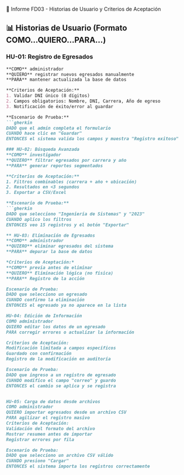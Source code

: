 📑 Informe FD03 - Historias de Usuario y Criterios de Aceptación

## 📊 Historias de Usuario (Formato COMO...QUIERO...PARA...)

### HU-01: Registro de Egresados
```markdown
**COMO** administrador  
**QUIERO** registrar nuevos egresados manualmente  
**PARA** mantener actualizada la base de datos  

**Criterios de Aceptación:**
1. Validar DNI único (8 dígitos)
2. Campos obligatorios: Nombre, DNI, Carrera, Año de egreso
3. Notificación de éxito/error al guardar

**Escenario de Prueba:**  
```gherkin
DADO que el admin completa el formulario  
CUANDO hace clic en "Guardar"  
ENTONCES el sistema valida los campos y muestra "Registro exitoso"

### HU-02: Búsqueda Avanzada
**COMO** investigador  
**QUIERO** filtrar egresados por carrera y año  
**PARA** generar reportes segmentados  

**Criterios de Aceptación:**
1. Filtros combinables (carrera + año + ubicación)
2. Resultados en <3 segundos
3. Exportar a CSV/Excel

**Escenario de Prueba:**  
```gherkin
DADO que selecciono "Ingeniería de Sistemas" y "2023"  
CUANDO aplico los filtros  
ENTONCES veo 15 registros y el botón "Exportar" 

** HU-03: Eliminación de Egresados
**COMO** administrador
**QUIERO** eliminar egresados del sistema
**PARA** depurar la base de datos

*Criterios de Aceptación:*
**COMO** previa antes de eliminar
**QUIERO** Eliminación lógica (no física)
**PARA** Registro de la acción

Escenario de Prueba:
DADO que selecciono un egresado  
CUANDO confirmo la eliminación  
ENTONCES el egresado ya no aparece en la lista

HU-04: Edición de Información
COMO administrador
QUIERO editar los datos de un egresado
PARA corregir errores o actualizar la información

Criterios de Aceptación:
Modificación limitada a campos específicos
Guardado con confirmación
Registro de la modificación en auditoría

Escenario de Prueba:
DADO que ingreso a un registro de egresado  
CUANDO modifico el campo "correo" y guardo  
ENTONCES el cambio se aplica y se registra


HU-05: Carga de datos desde archivos
COMO administrador
QUIERO importar egresados desde un archivo CSV
PARA agilizar el registro masivo
Criterios de Aceptación:
Validación del formato del archivo
Mostrar resumen antes de importar
Registrar errores por fila

Escenario de Prueba:
DADO que selecciono un archivo CSV válido
CUANDO presiono "Cargar"
ENTONCES el sistema importa los registros correctamente